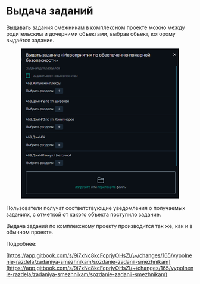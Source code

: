 # Выдача заданий

Выдавать задания смежникам в комплексном проекте можно между родительским и дочерними объектами, выбрав объект, которому выдаётся задание.

<figure><img src="../.gitbook/assets/image (250).png" alt=""><figcaption></figcaption></figure>

Пользователи получат соответствующие уведомления о получаемых заданиях, с отметкой от какого объекта поступило задание.

Выдача заданий по комплексному проекту производится так же, как и в обычном проекте.

Подробнее:

[https://app.gitbook.com/s/9i7xNc8kcFcprjyOHsZI/\~/changes/165/vypolnenie-razdela/zadaniya-smezhnikam/sozdanie-zadanii-smezhnikam](https://app.gitbook.com/s/9i7xNc8kcFcprjyOHsZI/~/changes/165/vypolnenie-razdela/zadaniya-smezhnikam/sozdanie-zadanii-smezhnikam)
